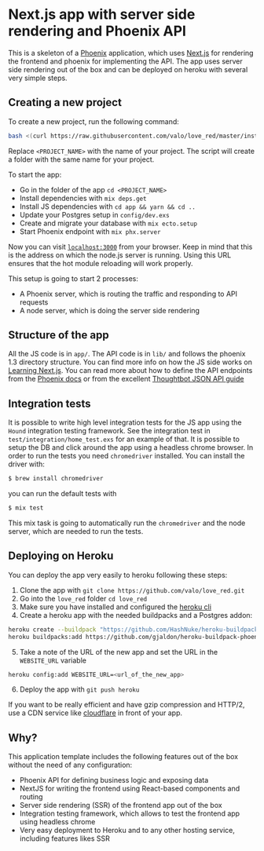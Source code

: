 # Next.js app with server side rendering and Phoenix API

This is a skeleton of a [Phoenix](http://phoenixframework.org) application, which uses
[Next.js](https://zeit.co/blog/next3) for rendering the frontend and phoenix for
implementing the API. The app uses server side rendering out of the box and can be
deployed on heroku with several very simple steps.

## Creating a new project

To create a new project, run the following command:

```bash
bash <(curl https://raw.githubusercontent.com/valo/love_red/master/install.sh) <PROJECT_NAME>
```

Replace `<PROJECT_NAME>` with the name of your project. The script will create a folder with the same name for your project.

To start the app:

  * Go in the folder of the app `cd <PROJECT_NAME>`
  * Install dependencies with `mix deps.get`
  * Install JS dependencies with `cd app && yarn && cd ..`
  * Update your Postgres setup in `config/dev.exs`
  * Create and migrate your database with `mix ecto.setup`
  * Start Phoenix endpoint with `mix phx.server`

Now you can visit [`localhost:3000`](http://localhost:3000) from your browser. Keep in
mind that this is the address on which the node.js server is running. Using this URL
ensures that the hot module reloading will work properly.

This setup is going to start 2 processes:
  * A Phoenix server, which is routing the traffic and responding to API requests
  * A node server, which is doing the server side rendering

## Structure of the app

All the JS code is in `app/`. The API code is in `lib/` and follows the phoenix 1.3
directory structure. You can find more info on how the JS side works on [Learning Next.js](https://learnnextjs.com). You can read more about how to define the API
endpoints from the [Phoenix docs](https://hexdocs.pm/phoenix/overview.html) or from the excellent [Thoughtbot JSON API guide](https://robots.thoughtbot.com/building-a-phoenix-json-api)

## Integration tests

It is possible to write high level integration tests for the JS app using the `Hound`
integration testing framework. See the integration test in `test/integration/home_test.exs`
for an example of that. It is possible to setup the DB and click around the app using
a headless chrome browser. In order to run the tests you need `chromedriver` installed.
You can install the driver with:

```bash
$ brew install chromedriver
```

you can run the default tests with

```bash
$ mix test
```

This mix task is going to automatically run the `chromedriver` and the node server,
which are needed to run the tests.

## Deploying on Heroku

You can deploy the app very easily to heroku following these steps:

1. Clone the app with `git clone https://github.com/valo/love_red.git`
2. Go into the `love_red` folder `cd love_red`
3. Make sure you have installed and configured the [heroku cli](https://devcenter.heroku.com/articles/heroku-cli)
4. Create a heroku app with the needed buildpacks and a Postgres addon:

```bash
heroku create --buildpack "https://github.com/HashNuke/heroku-buildpack-elixir.git" --addons heroku-postgresql
heroku buildpacks:add https://github.com/gjaldon/heroku-buildpack-phoenix-static.git
```
5. Take a note of the URL of the new app and set the URL in the `WEBSITE_URL` variable

```bash
heroku config:add WEBSITE_URL=<url_of_the_new_app>
```

6. Deploy the app with `git push heroku`

If you want to be really efficient and have gzip compression and HTTP/2, use a CDN service
like [cloudflare](https://www.cloudflare.com) in front of your app.

## Why?

This application template includes the following features out of the box without the need of any configuration:

* Phoenix API for defining business logic and exposing data
* NextJS for writing the frontend using React-based components and routing
* Server side rendering (SSR) of the frontend app out of the box
* Integration testing framework, which allows to test the frontend app using headless chrome
* Very easy deployment to Heroku and to any other hosting service, including features likes SSR
